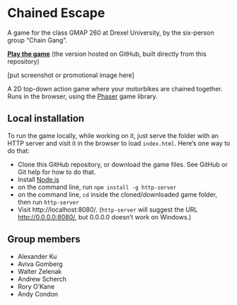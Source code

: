 # Chained Escape

A game for the class GMAP 260 at Drexel University, by the six-person group “Chain Gang”.

**[Play the game](http://drexel-gmap-260-chain-gang.github.io/chained-escape/)** (the version hosted on GitHub, built directly from this repository)

[put screenshot or promotional image here]

A 2D top-down action game where your motorbikes are chained together. Runs in the browser, using the [Phaser](http://phaser.io/) game library.

## Local installation

To run the game locally, while working on it, just serve the folder with an HTTP server and visit it in the browser to load `index.html`. Here’s one way to do that:

* Clone this GitHub repository, or download the game files. See GitHub or Git help for how to do that.
* Install [Node.js](http://nodejs.org/)
* on the command line, run `npm install -g http-server`
* on the command line, `cd` inside the cloned/downloaded game folder, then run `http-server`
* Visit http://localhost:8080/. (`http-server` will suggest the URL http://0.0.0.0:8080/, but 0.0.0.0 doesn’t work on Windows.)

## Group members

* Alexander Ku
* Aviva Gomberg
* Walter Zelenak
* Andrew Scherch
* Rory O’Kane
* Andy Condon

